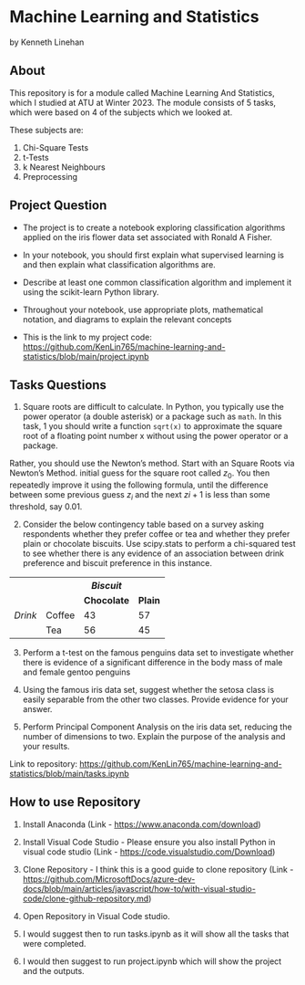 # Machine Learning and Statistics

by Kenneth Linehan

## About

This repository is for a module called Machine Learning And Statistics, which I studied at ATU at Winter 2023. The module consists of 5 tasks, which were based on 4 of the subjects which we looked at.

These subjects are:
1. Chi-Square Tests
2. t-Tests
3. k Nearest Neighbours
4. Preprocessing

## Project Question

- The project is to create a notebook exploring classification algorithms applied on the iris flower data set associated with Ronald A Fisher.

- In your notebook, you should first explain what supervised learning is and then explain what classification algorithms are.

- Describe at least one common classification algorithm and implement it using the scikit-learn Python library.

- Throughout your notebook, use appropriate plots, mathematical notation, and diagrams to explain the relevant concepts

- This is the link to my project code: https://github.com/KenLin765/machine-learning-and-statistics/blob/main/project.ipynb

## Tasks Questions

1. Square roots are difficult to calculate. In Python, you typically use the power operator (a double asterisk) or a package such as `math`. In this task, 1 you should write a function `sqrt(x)` to approximate the square root of a floating point number x without using the power operator or a package.

Rather, you should use the Newton’s method.  Start with an Square Roots via Newton’s Method. initial guess for the square root called $z_0$. You then repeatedly improve it using the following formula, until the difference between some previous guess $z_i$ and the next $z{i+1}$ is less than some threshold, say 0.01.

2. Consider the below contingency table based on a survey asking respondents whether they prefer coffee or tea and whether they prefer plain or chocolate biscuits. Use scipy.stats to perform a chi-squared test to see whether there is any evidence of an association between drink preference and biscuit preference in this instance.


<table>
  <tr>
    <th style="border: none;"></th>
    <th style="border: none;"></th>
    <th style="border-right;"><em>Biscuit</em></th>
    <th style="border: none;"></th>
  </tr>
  <tr>
    <th style="border: none;"></th>
    <th style="border: none;"></th>
    <td style="border-right;"><strong>Chocolate</strong></td>
    <td><strong>Plain</strong></td>
  </tr>
  <tr>
    <td><em>Drink</em></td>
    <td>Coffee</td>
    <td>43</td>
    <td>57</td>
  </tr>
  <tr>
    <th style="border: none;"></th>
    <td>Tea</td>
    <td>56</td>
    <td>45</td>
  </tr>
</table>

3. Perform a t-test on the famous penguins data set to investigate whether there is evidence of a significant difference in the body mass of male and female gentoo penguins

4. Using the famous iris data set, suggest whether the setosa class is easily separable from the other two classes. Provide evidence for your answer.

5. Perform Principal Component Analysis on the iris data set, reducing the number of dimensions to two. Explain the purpose of the analysis and your results.

Link to repository: https://github.com/KenLin765/machine-learning-and-statistics/blob/main/tasks.ipynb


## How to use Repository
1. Install Anaconda (Link - https://www.anaconda.com/download)

2. Install Visual Code Studio - Please ensure you also install Python in visual code studio (Link - https://code.visualstudio.com/Download)

3. Clone Repository - I think this is a good guide to clone repository (Link - https://github.com/MicrosoftDocs/azure-dev-docs/blob/main/articles/javascript/how-to/with-visual-studio-code/clone-github-repository.md)

4. Open Repository in Visual Code studio.

5. I would suggest then to run tasks.ipynb as it will show all the tasks that were completed.

6. I would then suggest to run project.ipynb which will show the project and the outputs.